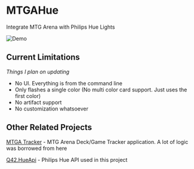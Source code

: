 # MTGAHue
Integrate MTG Arena with Philips Hue Lights

![Demo](Docs/demo.gif)

## Current Limitations

*Things I plan on updating*
* No UI. Everything is from the command line
* Only flashes a single color (No multi color card support. Just uses the first color)
* No artifact support
* No customization whatsoever

## Other Related Projects

[MTGA Tracker](https://mtgatracker.com/) - MTG Arena Deck/Game Tracker application. A lot of logic was borrowed from here

[Q42.HueApi](https://github.com/mtgatracker/python-mtga) - Philips Hue API used in this project
